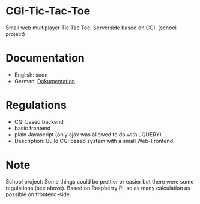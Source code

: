 # CGI-Tic-Tac-Toe
Small web multiplayer Tic Tac Toe. Serverside based on CGI. (school project)

# Documentation
- English: soon
- German: [Dokumentation](https://github.com/themihel/CGI-Tic-Tac-Toe/blob/master/Projektdokumentation_Tic-Tac-Toe_Helfenstein.pdf)

# Regulations
- CGI based backend
- basic frontend
- plain Javascript (only ajax was allowed to do with JQUERY)
- Description: Build CGI based system with a small Web-Frontend.

# Note
School project: Some things could be prettier or easier but there were some regulations (see above). Based on Raspberry Pi, so as many calculation as possible on frontend-side.
